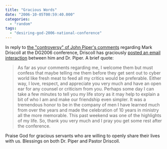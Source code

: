 ```yaml
---
title: "Gracious Words"
date: "2006-10-05T00:59:40.000"
categories: 
  - "random"
tags: 
  - "desiring-god-2006-national-conference"
---
```


In reply to [the "controversy" of John Piper's comments](http://www.chrishubbs.com/2006/10/01/dg2006-piper-rebukes-driscolls-cleverness/) regarding Mark Driscoll at the DG2006 conference, Driscoll has graciously [posted an email interaction](http://theresurgence.com/md_blog_2006-10-04_thank_you_dr_john_piper) between him and Dr. Piper. A brief quote:

> As far as your comments regarding me, I welcome them but must confess that maybe telling me them before they get sent out to cyber world like fresh meat to feed all my critics would be preferable. Either way, I love, respect, and appreciate you very much and have an open ear for any counsel or criticism from you. Perhaps some day I can take a few minutes to tell you my life story as it may help to explain a bit of who I am and make our friendship even simpler. It was a tremendous honor to be in the company of men I have learned much from over the years and made the celebration of 10 years in ministry all the more memorable. This past weekend was one of the highlights of my life. So, thank you very much and I pray you get some rest after the conference.

Praise God for gracious servants who are willing to openly share their lives with us. Blessings on both Dr. Piper and Pastor Driscoll.
